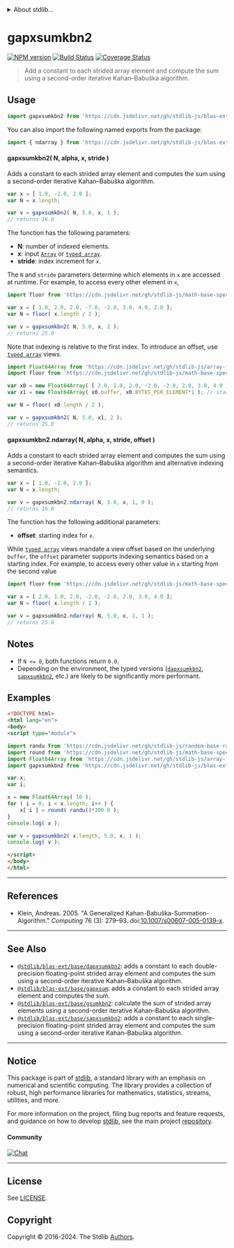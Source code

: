 <!--

@license Apache-2.0

Copyright (c) 2020 The Stdlib Authors.

Licensed under the Apache License, Version 2.0 (the "License");
you may not use this file except in compliance with the License.
You may obtain a copy of the License at

   http://www.apache.org/licenses/LICENSE-2.0

Unless required by applicable law or agreed to in writing, software
distributed under the License is distributed on an "AS IS" BASIS,
WITHOUT WARRANTIES OR CONDITIONS OF ANY KIND, either express or implied.
See the License for the specific language governing permissions and
limitations under the License.

-->


<details>
  <summary>
    About stdlib...
  </summary>
  <p>We believe in a future in which the web is a preferred environment for numerical computation. To help realize this future, we've built stdlib. stdlib is a standard library, with an emphasis on numerical and scientific computation, written in JavaScript (and C) for execution in browsers and in Node.js.</p>
  <p>The library is fully decomposable, being architected in such a way that you can swap out and mix and match APIs and functionality to cater to your exact preferences and use cases.</p>
  <p>When you use stdlib, you can be absolutely certain that you are using the most thorough, rigorous, well-written, studied, documented, tested, measured, and high-quality code out there.</p>
  <p>To join us in bringing numerical computing to the web, get started by checking us out on <a href="https://github.com/stdlib-js/stdlib">GitHub</a>, and please consider <a href="https://opencollective.com/stdlib">financially supporting stdlib</a>. We greatly appreciate your continued support!</p>
</details>

# gapxsumkbn2

[![NPM version][npm-image]][npm-url] [![Build Status][test-image]][test-url] [![Coverage Status][coverage-image]][coverage-url] <!-- [![dependencies][dependencies-image]][dependencies-url] -->

> Add a constant to each strided array element and compute the sum using a second-order iterative Kahan–Babuška algorithm.

<section class="intro">

</section>

<!-- /.intro -->



<section class="usage">

## Usage

```javascript
import gapxsumkbn2 from 'https://cdn.jsdelivr.net/gh/stdlib-js/blas-ext-base-gapxsumkbn2@esm/index.mjs';
```

You can also import the following named exports from the package:

```javascript
import { ndarray } from 'https://cdn.jsdelivr.net/gh/stdlib-js/blas-ext-base-gapxsumkbn2@esm/index.mjs';
```

#### gapxsumkbn2( N, alpha, x, stride )

Adds a constant to each strided array element and computes the sum using a second-order iterative Kahan–Babuška algorithm.

```javascript
var x = [ 1.0, -2.0, 2.0 ];
var N = x.length;

var v = gapxsumkbn2( N, 5.0, x, 1 );
// returns 16.0
```

The function has the following parameters:

-   **N**: number of indexed elements.
-   **x**: input [`Array`][mdn-array] or [`typed array`][mdn-typed-array].
-   **stride**: index increment for `x`.

The `N` and `stride` parameters determine which elements in `x` are accessed at runtime. For example, to access every other element in `x`,

```javascript
import floor from 'https://cdn.jsdelivr.net/gh/stdlib-js/math-base-special-floor@esm/index.mjs';

var x = [ 1.0, 2.0, 2.0, -7.0, -2.0, 3.0, 4.0, 2.0 ];
var N = floor( x.length / 2 );

var v = gapxsumkbn2( N, 5.0, x, 2 );
// returns 25.0
```

Note that indexing is relative to the first index. To introduce an offset, use [`typed array`][mdn-typed-array] views.

<!-- eslint-disable stdlib/capitalized-comments -->

```javascript
import Float64Array from 'https://cdn.jsdelivr.net/gh/stdlib-js/array-float64@esm/index.mjs';
import floor from 'https://cdn.jsdelivr.net/gh/stdlib-js/math-base-special-floor@esm/index.mjs';

var x0 = new Float64Array( [ 2.0, 1.0, 2.0, -2.0, -2.0, 2.0, 3.0, 4.0 ] );
var x1 = new Float64Array( x0.buffer, x0.BYTES_PER_ELEMENT*1 ); // start at 2nd element

var N = floor( x0.length / 2 );

var v = gapxsumkbn2( N, 5.0, x1, 2 );
// returns 25.0
```

#### gapxsumkbn2.ndarray( N, alpha, x, stride, offset )

Adds a constant to each strided array element and computes the sum using a second-order iterative Kahan–Babuška algorithm and alternative indexing semantics.

```javascript
var x = [ 1.0, -2.0, 2.0 ];
var N = x.length;

var v = gapxsumkbn2.ndarray( N, 5.0, x, 1, 0 );
// returns 16.0
```

The function has the following additional parameters:

-   **offset**: starting index for `x`.

While [`typed array`][mdn-typed-array] views mandate a view offset based on the underlying `buffer`, the `offset` parameter supports indexing semantics based on a starting index. For example, to access every other value in `x` starting from the second value

```javascript
import floor from 'https://cdn.jsdelivr.net/gh/stdlib-js/math-base-special-floor@esm/index.mjs';

var x = [ 2.0, 1.0, 2.0, -2.0, -2.0, 2.0, 3.0, 4.0 ];
var N = floor( x.length / 2 );

var v = gapxsumkbn2.ndarray( N, 5.0, x, 2, 1 );
// returns 25.0
```

</section>

<!-- /.usage -->

<section class="notes">

## Notes

-   If `N <= 0`, both functions return `0.0`.
-   Depending on the environment, the typed versions ([`dapxsumkbn2`][@stdlib/blas/ext/base/dapxsumkbn2], [`sapxsumkbn2`][@stdlib/blas/ext/base/sapxsumkbn2], etc.) are likely to be significantly more performant.

</section>

<!-- /.notes -->

<section class="examples">

## Examples

<!-- eslint no-undef: "error" -->

```html
<!DOCTYPE html>
<html lang="en">
<body>
<script type="module">

import randu from 'https://cdn.jsdelivr.net/gh/stdlib-js/random-base-randu@esm/index.mjs';
import round from 'https://cdn.jsdelivr.net/gh/stdlib-js/math-base-special-round@esm/index.mjs';
import Float64Array from 'https://cdn.jsdelivr.net/gh/stdlib-js/array-float64@esm/index.mjs';
import gapxsumkbn2 from 'https://cdn.jsdelivr.net/gh/stdlib-js/blas-ext-base-gapxsumkbn2@esm/index.mjs';

var x;
var i;

x = new Float64Array( 10 );
for ( i = 0; i < x.length; i++ ) {
    x[ i ] = round( randu()*100.0 );
}
console.log( x );

var v = gapxsumkbn2( x.length, 5.0, x, 1 );
console.log( v );

</script>
</body>
</html>
```

</section>

<!-- /.examples -->

* * *

<section class="references">

## References

-   Klein, Andreas. 2005. "A Generalized Kahan-Babuška-Summation-Algorithm." _Computing_ 76 (3): 279–93. doi:[10.1007/s00607-005-0139-x][@klein:2005a].

</section>

<!-- /.references -->

<!-- Section for related `stdlib` packages. Do not manually edit this section, as it is automatically populated. -->

<section class="related">

* * *

## See Also

-   <span class="package-name">[`@stdlib/blas-ext/base/dapxsumkbn2`][@stdlib/blas/ext/base/dapxsumkbn2]</span><span class="delimiter">: </span><span class="description">adds a constant to each double-precision floating-point strided array element and computes the sum using a second-order iterative Kahan–Babuška algorithm.</span>
-   <span class="package-name">[`@stdlib/blas-ext/base/gapxsum`][@stdlib/blas/ext/base/gapxsum]</span><span class="delimiter">: </span><span class="description">adds a constant to each strided array element and computes the sum.</span>
-   <span class="package-name">[`@stdlib/blas-ext/base/gsumkbn2`][@stdlib/blas/ext/base/gsumkbn2]</span><span class="delimiter">: </span><span class="description">calculate the sum of strided array elements using a second-order iterative Kahan–Babuška algorithm.</span>
-   <span class="package-name">[`@stdlib/blas-ext/base/sapxsumkbn2`][@stdlib/blas/ext/base/sapxsumkbn2]</span><span class="delimiter">: </span><span class="description">adds a constant to each single-precision floating-point strided array element and computes the sum using a second-order iterative Kahan–Babuška algorithm.</span>

</section>

<!-- /.related -->

<!-- Section for all links. Make sure to keep an empty line after the `section` element and another before the `/section` close. -->


<section class="main-repo" >

* * *

## Notice

This package is part of [stdlib][stdlib], a standard library with an emphasis on numerical and scientific computing. The library provides a collection of robust, high performance libraries for mathematics, statistics, streams, utilities, and more.

For more information on the project, filing bug reports and feature requests, and guidance on how to develop [stdlib][stdlib], see the main project [repository][stdlib].

#### Community

[![Chat][chat-image]][chat-url]

---

## License

See [LICENSE][stdlib-license].


## Copyright

Copyright &copy; 2016-2024. The Stdlib [Authors][stdlib-authors].

</section>

<!-- /.stdlib -->

<!-- Section for all links. Make sure to keep an empty line after the `section` element and another before the `/section` close. -->

<section class="links">

[npm-image]: http://img.shields.io/npm/v/@stdlib/blas-ext-base-gapxsumkbn2.svg
[npm-url]: https://npmjs.org/package/@stdlib/blas-ext-base-gapxsumkbn2

[test-image]: https://github.com/stdlib-js/blas-ext-base-gapxsumkbn2/actions/workflows/test.yml/badge.svg?branch=v0.2.0
[test-url]: https://github.com/stdlib-js/blas-ext-base-gapxsumkbn2/actions/workflows/test.yml?query=branch:v0.2.0

[coverage-image]: https://img.shields.io/codecov/c/github/stdlib-js/blas-ext-base-gapxsumkbn2/main.svg
[coverage-url]: https://codecov.io/github/stdlib-js/blas-ext-base-gapxsumkbn2?branch=main

<!--

[dependencies-image]: https://img.shields.io/david/stdlib-js/blas-ext-base-gapxsumkbn2.svg
[dependencies-url]: https://david-dm.org/stdlib-js/blas-ext-base-gapxsumkbn2/main

-->

[chat-image]: https://img.shields.io/gitter/room/stdlib-js/stdlib.svg
[chat-url]: https://app.gitter.im/#/room/#stdlib-js_stdlib:gitter.im

[stdlib]: https://github.com/stdlib-js/stdlib

[stdlib-authors]: https://github.com/stdlib-js/stdlib/graphs/contributors

[umd]: https://github.com/umdjs/umd
[es-module]: https://developer.mozilla.org/en-US/docs/Web/JavaScript/Guide/Modules

[deno-url]: https://github.com/stdlib-js/blas-ext-base-gapxsumkbn2/tree/deno
[deno-readme]: https://github.com/stdlib-js/blas-ext-base-gapxsumkbn2/blob/deno/README.md
[umd-url]: https://github.com/stdlib-js/blas-ext-base-gapxsumkbn2/tree/umd
[umd-readme]: https://github.com/stdlib-js/blas-ext-base-gapxsumkbn2/blob/umd/README.md
[esm-url]: https://github.com/stdlib-js/blas-ext-base-gapxsumkbn2/tree/esm
[esm-readme]: https://github.com/stdlib-js/blas-ext-base-gapxsumkbn2/blob/esm/README.md
[branches-url]: https://github.com/stdlib-js/blas-ext-base-gapxsumkbn2/blob/main/branches.md

[stdlib-license]: https://raw.githubusercontent.com/stdlib-js/blas-ext-base-gapxsumkbn2/main/LICENSE

[mdn-array]: https://developer.mozilla.org/en-US/docs/Web/JavaScript/Reference/Global_Objects/Array

[mdn-typed-array]: https://developer.mozilla.org/en-US/docs/Web/JavaScript/Reference/Global_Objects/TypedArray

[@klein:2005a]: https://doi.org/10.1007/s00607-005-0139-x

<!-- <related-links> -->

[@stdlib/blas/ext/base/dapxsumkbn2]: https://github.com/stdlib-js/blas-ext-base-dapxsumkbn2/tree/esm

[@stdlib/blas/ext/base/gapxsum]: https://github.com/stdlib-js/blas-ext-base-gapxsum/tree/esm

[@stdlib/blas/ext/base/gsumkbn2]: https://github.com/stdlib-js/blas-ext-base-gsumkbn2/tree/esm

[@stdlib/blas/ext/base/sapxsumkbn2]: https://github.com/stdlib-js/blas-ext-base-sapxsumkbn2/tree/esm

<!-- </related-links> -->

</section>

<!-- /.links -->
